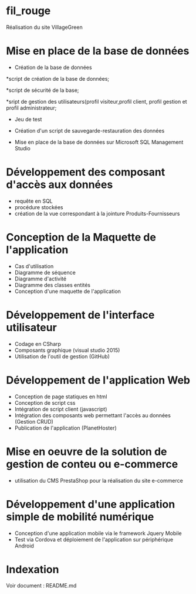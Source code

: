 # fil_rouge

Réalisation du site VillageGreen

# Mise en place de la base de données

- Création de la base de données 

*script de création de la base de données;

*script de sécurité de la base;

*sript de gestion des utilisateurs(profil visiteur,profil client, profil gestion et profil administrateur;

- Jeu de test 

- Création d'un script de sauvegarde-restauration des données

- Mise en place de la base de données sur Microsoft SQL Management Studio

# Développement des composant d'accès aux données

- requête en SQL
- procédure stockées
- création de la vue correspondant à la jointure Produits-Fournisseurs

# Conception de la Maquette de l'application

- Cas d'utilisation
- Diagramme de séquence
- Diagramme d'activité
- Diagramme des classes entités
- Conception d'une maquette de l'application

# Développement de l'interface utilisateur

- Codage en CSharp
- Composants graphique (visual studio 2015)
- Utilisation de l'outil de gestion (GitHub)

# Développement de l'application Web

- Conception de page statiques en html
- Conception de script css
- Intégration de script client (javascript)
- Intégration des composants web permettant l'accès au données (Gestion CRUD)
- Publication de l'application (PlanetHoster)

# Mise en oeuvre de la solution de gestion de conteu ou e-commerce

- utilisation du CMS PrestaShop pour la réalisation du site e-commerce

# Développement d'une application simple de mobilité numérique

 - Conception d'une application mobile via le framework Jquery Mobile
 - Test via Cordova et déploiement de l'application sur périphérique Android
 
 # Indexation 
 
 Voir document : README.md 
